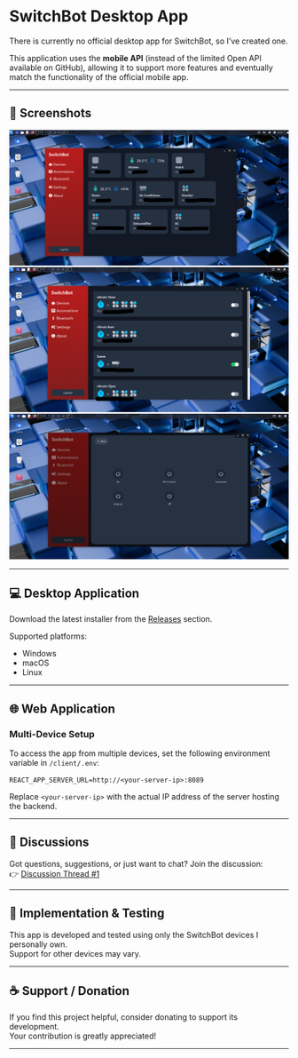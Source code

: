 # SwitchBot Desktop App

There is currently no official desktop app for SwitchBot, so I’ve created one.

This application uses the **mobile API** (instead of the limited Open API available on GitHub), allowing it to support more features and eventually match the functionality of the official mobile app.

---

## 📸 Screenshots

<img src="./img/linux_1.png" alt="Screenshot 1"/>  
<img src="./img/linux_2.png" alt="Screenshot 2"/>  
<img src="./img/linux_3.png" alt="Screenshot 3"/>

---

## 💻 Desktop Application

Download the latest installer from the [Releases](../../releases) section.

Supported platforms:
- Windows
- macOS
- Linux

---

## 🌐 Web Application

### Multi-Device Setup

To access the app from multiple devices, set the following environment variable in `/client/.env`:

```env
REACT_APP_SERVER_URL=http://<your-server-ip>:8089
```

Replace `<your-server-ip>` with the actual IP address of the server hosting the backend.

---

## 💬 Discussions

Got questions, suggestions, or just want to chat? Join the discussion:  
👉 [Discussion Thread #1](https://github.com/dbghelp/SwitchBot-App/discussions/1)

---

## 🧪 Implementation & Testing

This app is developed and tested using only the SwitchBot devices I personally own.  
Support for other devices may vary.

---

## ☕️ Support / Donation

If you find this project helpful, consider donating to support its development.  
Your contribution is greatly appreciated!

---
